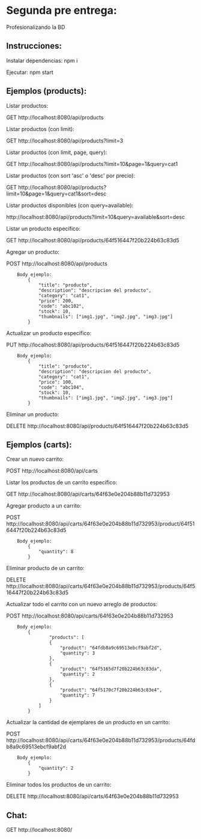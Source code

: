 # Segunda pre entrega:

Profesionalizando la BD

## Instrucciones:

Instalar dependencias: npm i

Ejecutar: npm start

## Ejemplos (products):

Listar productos:

GET http://localhost:8080/api/products

Listar productos (con limit):

GET http://localhost:8080/api/products?limit=3

Listar productos (con limit, page, query):

GET http://localhost:8080/api/products?limit=10&page=1&query=cat1

Listar productos (con sort 'asc' o 'desc' por precio):

GET http://localhost:8080/api/products?limit=10&page=1&query=cat1&sort=desc

Listar productos disponibles (con query=available):

http://localhost:8080/api/products?limit=10&query=available&sort=desc

Listar un producto específico:

GET http://localhost:8080/api/products/64f516447f20b224b63c83d5

Agregar un producto:

POST http://localhost:8080/api/products

        Body ejemplo:
            {
                "title": "producto",
                "description": "descripcion del producto",
                "category": "cat1",
                "price": 200,
                "code": "abc102",
                "stock": 10,
                "thumbnails": ["img1.jpg", "img2.jpg", "img3.jpg"]
            }

Actualizar un producto específico:

PUT http://localhost:8080/api/products/64f516447f20b224b63c83d5

        Body ejemplo:
            {
                "title": "producto",
                "description": "descripcion del producto",
                "category": "cat1",
                "price": 100,
                "code": "abc104",
                "stock": 10,
                "thumbnails": ["img1.jpg", "img2.jpg", "img3.jpg"]
            }

Eliminar un producto:

DELETE http://localhost:8080/api/products/64f516447f20b224b63c83d5

## Ejemplos (carts):

Crear un nuevo carrito:

POST http://localhost:8080/api/carts

Listar los productos de un carrito específico:

GET http://localhost:8080/api/carts/64f63e0e204b88b11d732953

Agregar producto a un carrito:

POST http://localhost:8080/api/carts/64f63e0e204b88b11d732953/product/64f516447f20b224b63c83d5

        Body ejemplo:
            {
                "quantity": 8
            }

Eliminar producto de un carrito:

DELETE http://localhost:8080/api/carts/64f63e0e204b88b11d732953/products/64f516447f20b224b63c83d5

Actualizar todo el carrito con un nuevo arreglo de productos:

POST http://localhost:8080/api/carts/64f63e0e204b88b11d732953

        Body ejemplo:
            {
                    "products": [
                    {
                        "product": "64fdb8a9c69513ebcf9abf2d",
                        "quantity": 3
                    },
                    {
                        "product": "64f5165d7f20b224b63c83da",
                        "quantity": 2
                    },
                    {
                        "product": "64f5170c7f20b224b63c83e4",
                        "quantity": 7
                    }
                ]
            }

Actualizar la cantidad de ejemplares de un producto en un carrito:

POST http://localhost:8080/api/carts/64f63e0e204b88b11d732953/products/64fdb8a9c69513ebcf9abf2d

        Body ejemplo:
            {
                "quantity": 2
            }

Eliminar todos los productos de un carrito:

DELETE http://localhost:8080/api/carts/64f63e0e204b88b11d732953

## Chat:

GET http://localhost:8080/
